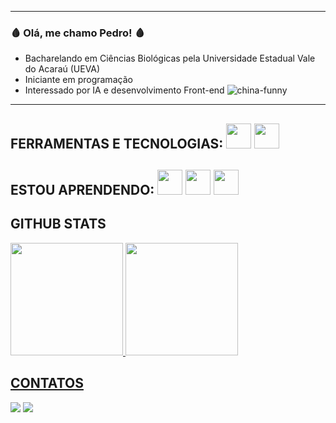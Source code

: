 -------------------------------------------------------------------------------------------------------------------------------------------------------------------------------------------------------------------------------------------------------------------------------------------
### 🩸 Olá, me chamo Pedro! 🩸

- Bacharelando em Ciências Biológicas pela Universidade Estadual Vale do Acaraú (UEVA)
- Iniciante em programação                                                                                                                           
- Interessado por IA e desenvolvimento Front-end
![china-funny](https://github.com/user-attachments/assets/39eac7b0-2c64-41ed-8b20-e5372d23727b)
-------------------------------------------------------------------------------------------------------------------------------------------------------------------------------------------------------------------------------------------------------------------------------------------
## FERRAMENTAS E TECNOLOGIAS: <img src="https://cdn.jsdelivr.net/gh/devicons/devicon@latest/icons/vscode/vscode-original.svg" width="40" height="40"/> <img loading="lazy" src="https://cdn.jsdelivr.net/gh/devicons/devicon/icons/git/git-original.svg" width="40" height="40"/>

## ESTOU APRENDENDO: <img src="https://cdn.jsdelivr.net/gh/devicons/devicon@latest/icons/html5/html5-original.svg" width="40" height="40"/> <img src="https://cdn.jsdelivr.net/gh/devicons/devicon@latest/icons/css3/css3-original.svg" width="40" height="40"/> <img src="https://cdn.jsdelivr.net/gh/devicons/devicon@latest/icons/javascript/javascript-original.svg" width="40" height="40"/>

## GITHUB STATS

<div>
<a href="https://github.com/MouraoDev22">
<img loading="lazy" height="180em" src="https://github-readme-stats.vercel.app/api/top-langs/?username=MouraoDev22&layout=compact&langs_count=7&theme=dracula"/>
<img loading="lazy" height="180em" src="https://github-readme-stats.vercel.app/api??username=MouraoDev22&show_icons=true&theme=dracula&include_all_commits=true&count_private=true"/>
</div>

## CONTATOS

<div>
<a href = "mailto:p3dr0sk0sk7160@gmail.com"><img loading="lazy" src="https://img.shields.io/badge/Gmail-D14836?style=for-the-badge&logo=gmail&logoColor=white" target="_blank"></a>
<a href="https://www.linkedin.com/in/pedro-victor-669017357" target="_blank"><img loading="lazy" src="https://img.shields.io/badge/-LinkedIn-%230077B5?style=for-the-badge&logo=linkedin&logoColor=white" target="_blank"></a>   
</div>
